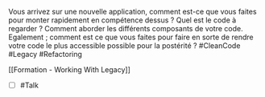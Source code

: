 Vous arrivez sur une nouvelle application, comment est-ce que vous faites pour monter rapidement en compétence dessus ? Quel est le code à regarder ? Comment aborder les différents composants de votre code.
Egalement ; comment est ce que  vous faites pour faire en sorte de rendre votre code le plus accessible possible pour la postérité ?
#CleanCode  #Legacy #Refactoring

[[Formation - Working With Legacy]]
- [ ] #Talk
